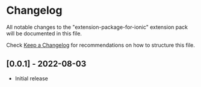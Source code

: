 # Changelog

All notable changes to the "extension-package-for-ionic" extension pack will be documented in this file.

Check [Keep a Changelog](http://keepachangelog.com/) for recommendations on how to structure this file.

## [0.0.1] - 2022-08-03

- Initial release
